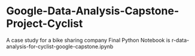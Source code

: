 # Google-Data-Analysis-Capstone-Project-Cyclist
A case study for a bike sharing company
Final Python Notebook is r-data-analysis-for-cyclist-google-capstone.ipynb
